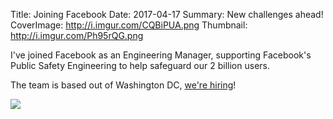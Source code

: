 Title: Joining Facebook
Date: 2017-04-17
Summary: New challenges ahead!
CoverImage: http://i.imgur.com/CQBiPUA.png
Thumbnail: http://i.imgur.com/Ph95rQG.png

I've joined Facebook as an Engineering Manager, supporting Facebook's Public Safety Engineering to help safeguard our 2 billion users.

The team is based out of Washington DC, [we're hiring](https://www.facebook.com/careers/locations/washington/)!

![](https://scontent-iad3-1.xx.fbcdn.net/v/t39.2365-6/11405169_1027392157305375_211537443_n.png?_nc_log=1&oh=e722aabeb21b4142de69e595820f9ade&oe=5A389353)